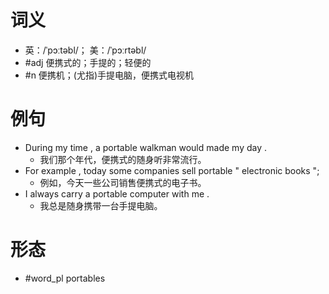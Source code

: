 # 词义
- 英：/ˈpɔːtəbl/； 美：/ˈpɔːrtəbl/
- #adj 便携式的；手提的；轻便的
- #n 便携机；(尤指)手提电脑，便携式电视机
# 例句
- During my time , a portable walkman would made my day .
	- 我们那个年代，便携式的随身听非常流行。
- For example , today some companies sell portable " electronic books ";
	- 例如，今天一些公司销售便携式的电子书。
- I always carry a portable computer with me .
	- 我总是随身携带一台手提电脑。
# 形态
- #word_pl portables

